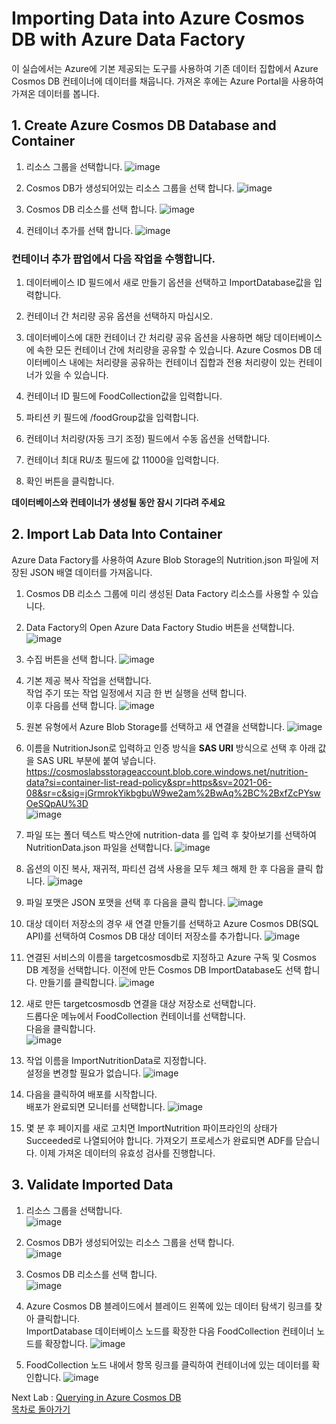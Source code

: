 # Importing Data into Azure Cosmos DB with Azure Data Factory
이 실습에서는 Azure에 기본 제공되는 도구를 사용하여 기존 데이터 집합에서 Azure Cosmos DB 컨테이너에 데이터를 채웁니다. 
가져온 후에는 Azure Portal을 사용하여 가져온 데이터를 봅니다.

## 1. Create Azure Cosmos DB Database and Container

1. 리소스 그룹을 선택합니다. 
![image](https://user-images.githubusercontent.com/44718680/182298967-92f8ceb3-773e-48dc-afbb-3c7033bdc07a.png)   

2. Cosmos DB가 생성되어있는 리소스 그룹을 선택 합니다.
![image](https://user-images.githubusercontent.com/44718680/182299036-1d829d6b-ec41-4f63-9a6b-696cbc22cda6.png)   

3. Cosmos DB 리소스를 선택 합니다. 
![image](https://user-images.githubusercontent.com/44718680/182299128-cc7d8aa1-fe5f-4351-b052-4e3431d5a2c9.png)

4. 컨테이너 추가를 선택 합니다. 
![image](https://user-images.githubusercontent.com/44718680/182299322-69d1cd0d-8227-49d8-9edf-ba004e9cf832.png)

### 컨테이너 추가 팝업에서 다음 작업을 수행합니다.

1. 데이터베이스 ID 필드에서 새로 만들기 옵션을 선택하고 ImportDatabase값을 입력합니다.

2. 컨테이너 간 처리량 공유 옵션을 선택하지 마십시오.

3. 데이터베이스에 대한 컨테이너 간 처리량 공유 옵션을 사용하면 해당 데이터베이스에 속한 모든 컨테이너 간에 처리량을 공유할 수 있습니다. Azure Cosmos DB 데이터베이스 내에는 처리량을 공유하는 컨테이너 집합과 전용 처리량이 있는 컨테이너가 있을 수 있습니다.

4. 컨테이너 ID 필드에 FoodCollection값을 입력합니다.

5. 파티션 키 필드에 /foodGroup값을 입력합니다.

6. 컨테이너 처리량(자동 크기 조정) 필드에서 수동 옵션을 선택합니다.

7. 컨테이너 최대 RU/초 필드에 값 11000을 입력합니다.

8. 확인 버튼을 클릭합니다.

**데이터베이스와 컨테이너가 생성될 동안 잠시 기다려 주세요**


## 2. Import Lab Data Into Container
Azure Data Factory를 사용하여 Azure Blob Storage의 Nutrition.json 파일에 저장된 JSON 배열 데이터를 가져옵니다.

1. Cosmos DB 리소스 그룹에 미리 생성된 Data Factory 리소스를 사용할 수 있습니다. 

2. Data Factory의 Open Azure Data Factory Studio 버튼을 선택합니다. 
![image](https://user-images.githubusercontent.com/44718680/182300300-aeaee986-7224-4610-9a84-ad5000645819.png)

3. 수집 버튼을 선택 합니다. 
![image](https://user-images.githubusercontent.com/44718680/182300407-ad97631b-1869-4dab-a3e5-e70713c01e19.png)

4. 기본 제공 복사 작업을 선택합니다.   
   작업 주기 또는 작업 일정에서 지금 한 번 실행을 선택 합니다.   
   이후 다음를 선택 합니다. 
![image](https://user-images.githubusercontent.com/44718680/182300514-c81cee4b-f9d3-4084-8756-94825d36ec9a.png)

5. 원본 유형에서 Azure Blob Storage를 선택하고 새 연결을 선택합니다. 
![image](https://user-images.githubusercontent.com/44718680/182300933-ff1cc8e4-7e03-4706-982d-c6b3160f9eb3.png)

6. 이름을 NutritionJson로 입력하고 인증 방식을 **SAS URI** 방식으로 선택 후 아래 값을 SAS URL 부분에 붙여 넣습니다.   
   https://cosmoslabsstorageaccount.blob.core.windows.net/nutrition-data?si=container-list-read-policy&spr=https&sv=2021-06-08&sr=c&sig=jGrmrokYikbgbuW9we2am%2BwAq%2BC%2BxfZcPYswOeSQpAU%3D   
![image](https://user-images.githubusercontent.com/44718680/182301456-72ede8f4-e9f4-4fc4-866a-5c6af08810a0.png)

7. 파일 또는 폴더 텍스트 박스안에 nutrition-data 를 입력 후 찾아보기를 선택하여 NutritionData.json 파일을 선택합니다.
![image](https://user-images.githubusercontent.com/44718680/182303256-a4638a3a-589e-4fba-a835-d1ca0537f95b.png)

8. 옵션의 이진 복사, 재귀적, 파티션 검색 사용을 모두 체크 해제 한 후 다음을 클릭 합니다.
![image](https://user-images.githubusercontent.com/44718680/182303404-7889e819-84c4-4bc0-aceb-565c76023d32.png)

9. 파일 포맷은 JSON 포맷을 선택 후 다음을 클릭 합니다.
![image](https://user-images.githubusercontent.com/44718680/182303637-5e61dbc0-39db-4795-b623-91e8bc2b0776.png)

10. 대상 데이터 저장소의 경우 새 연결 만들기를 선택하고 Azure Cosmos DB(SQL API)를 선택하여 Cosmos DB 대상 데이터 저장소를 추가합니다.
![image](https://user-images.githubusercontent.com/44718680/182303717-1b3e3256-80dd-498b-a5ed-a85f6e444eb3.png)

11. 연결된 서비스의 이름을 targetcosmosdb로 지정하고 Azure 구독 및 Cosmos DB 계정을 선택합니다. 
    이전에 만든 Cosmos DB ImportDatabase도 선택 합니다.
    만들기를 클릭합니다.
![image](https://user-images.githubusercontent.com/44718680/182304904-3d5a1717-d690-4f9c-abe2-ccccd976e39d.png)

12. 새로 만든 targetcosmosdb 연결을 대상 저장소로 선택합니다.   
    드롭다운 메뉴에서 FoodCollection 컨테이너를 선택합니다.   
    다음을 클릭합니다.   
![image](https://user-images.githubusercontent.com/44718680/182305156-7814df77-16ff-4c7e-b4c5-294513611e03.png)
 
13. 작업 이름을 ImportNutritionData로 지정합니다.   
    설정을 변경할 필요가 없습니다. 
![image](https://user-images.githubusercontent.com/44718680/182305388-5daa39ad-1f61-4b4e-8555-3c748f089d83.png)

14. 다음을 클릭하여 배포를 시작합니다.   
    배포가 완료되면 모니터를 선택합니다.
![image](https://user-images.githubusercontent.com/44718680/182305476-1fe22342-53a0-4594-aed4-35ca904d8638.png)
 
 15. 몇 분 후 페이지를 새로 고치면 ImportNutrition 파이프라인의 상태가 Succeeded로 나열되어야 합니다. 
     가져오기 프로세스가 완료되면 ADF를 닫습니다. 이제 가져온 데이터의 유효성 검사를 진행합니다.

## 3. Validate Imported Data

1. 리소스 그룹을 선택합니다.   
![image](https://user-images.githubusercontent.com/44718680/182298967-92f8ceb3-773e-48dc-afbb-3c7033bdc07a.png)   

2. Cosmos DB가 생성되어있는 리소스 그룹을 선택 합니다.   
![image](https://user-images.githubusercontent.com/44718680/182299036-1d829d6b-ec41-4f63-9a6b-696cbc22cda6.png)   

3. Cosmos DB 리소스를 선택 합니다.   
![image](https://user-images.githubusercontent.com/44718680/182299128-cc7d8aa1-fe5f-4351-b052-4e3431d5a2c9.png)

4. Azure Cosmos DB 블레이드에서 블레이드 왼쪽에 있는 데이터 탐색기 링크를 찾아 클릭합니다.   
   ImportDatabase 데이터베이스 노드를 확장한 다음 FoodCollection 컨테이너 노드를 확장합니다.
![image](https://user-images.githubusercontent.com/44718680/182306049-ed1d0480-4422-4122-8fb8-4f64d018c314.png)

5. FoodCollection 노드 내에서 항목 링크를 클릭하여 컨테이너에 있는 데이터를 확인합니다.
![image](https://user-images.githubusercontent.com/44718680/182306930-f0deb9e7-2c03-4d15-a94b-7a4903107372.png)


Next Lab : [Querying in Azure Cosmos DB](https://github.com/Eivissa/CosmosDB-HandsOn-Workshop/blob/main/HandsonLabs/Lab03.md#querying-in-azure-cosmos-db)   
[목차로 돌아가기](https://github.com/Eivissa/CosmosDB-HandsOn-Workshop#8-java-lab-guides)


